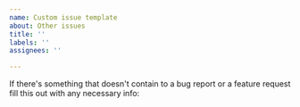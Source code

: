 ```yaml
---
name: Custom issue template
about: Other issues
title: ''
labels: ''
assignees: ''

---
```


If there's something that doesn't contain to a bug report or a feature request fill this out with any necessary info:
